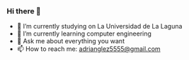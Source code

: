 ### Hi there 👋

<!--
**Adrian-glz01/Adrian-glz01** is a ✨ _special_ ✨ repository because its `README.md` (this file) appears on your GitHub profile.

Here are some ideas to get you started: 
-->

- 🔭 I’m currently studying on La Universidad de La Laguna
- 🌱 I’m currently learning computer engineering
- 💬 Ask me about everything you want
- 📫 How to reach me: adrianglez5555@gmail.com
